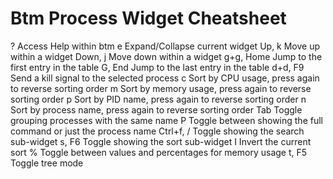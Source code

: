 # Btm Process Widget Cheatsheet

?	Access Help within btm
e	Expand/Collapse current widget
Up, k	Move up within a widget
Down, j	Move down within a widget
g+g, Home	Jump to the first entry in the table
G, End	Jump to the last entry in the table
d+d, F9	Send a kill signal to the selected process
c	Sort by CPU usage, press again to reverse sorting order
m	Sort by memory usage, press again to reverse sorting order
p	Sort by PID name, press again to reverse sorting order
n	Sort by process name, press again to reverse sorting order
Tab	Toggle grouping processes with the same name
P	Toggle between showing the full command or just the process name
Ctrl+f, /	Toggle showing the search sub-widget
s, F6	Toggle showing the sort sub-widget
I	Invert the current sort
%	Toggle between values and percentages for memory usage
t, F5	Toggle tree mode